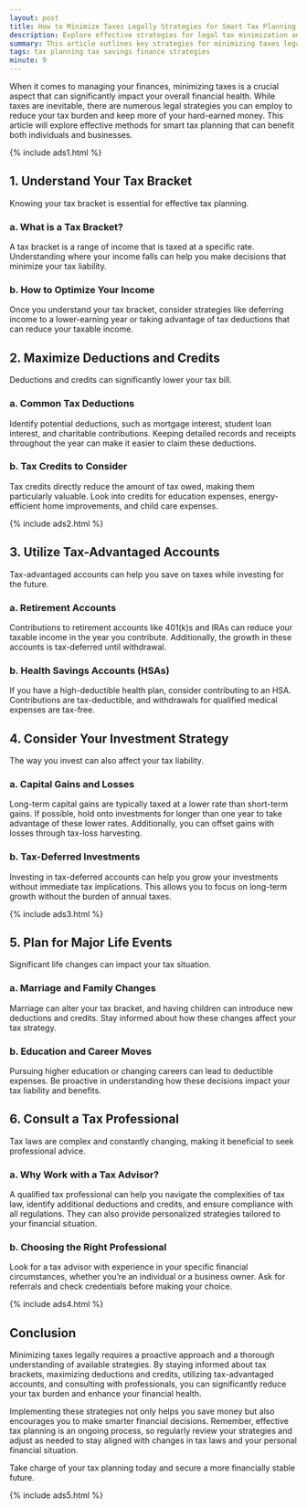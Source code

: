 ```yaml
---
layout: post
title: How to Minimize Taxes Legally Strategies for Smart Tax Planning
description: Explore effective strategies for legal tax minimization and smart planning to maximize your savings and financial health.
summary: This article outlines key strategies for minimizing taxes legally, helping you make informed decisions about your finances and investments.
tags: tax planning tax savings finance strategies
minute: 9
---
```


When it comes to managing your finances, minimizing taxes is a crucial aspect that can significantly impact your overall financial health. While taxes are inevitable, there are numerous legal strategies you can employ to reduce your tax burden and keep more of your hard-earned money. This article will explore effective methods for smart tax planning that can benefit both individuals and businesses.

{% include ads1.html %}

## 1. **Understand Your Tax Bracket**
Knowing your tax bracket is essential for effective tax planning. 

### a. **What is a Tax Bracket?**
A tax bracket is a range of income that is taxed at a specific rate. Understanding where your income falls can help you make decisions that minimize your tax liability.

### b. **How to Optimize Your Income**
Once you understand your tax bracket, consider strategies like deferring income to a lower-earning year or taking advantage of tax deductions that can reduce your taxable income.

## 2. **Maximize Deductions and Credits**
Deductions and credits can significantly lower your tax bill.

### a. **Common Tax Deductions**
Identify potential deductions, such as mortgage interest, student loan interest, and charitable contributions. Keeping detailed records and receipts throughout the year can make it easier to claim these deductions.

### b. **Tax Credits to Consider**
Tax credits directly reduce the amount of tax owed, making them particularly valuable. Look into credits for education expenses, energy-efficient home improvements, and child care expenses.

{% include ads2.html %}

## 3. **Utilize Tax-Advantaged Accounts**
Tax-advantaged accounts can help you save on taxes while investing for the future.

### a. **Retirement Accounts**
Contributions to retirement accounts like 401(k)s and IRAs can reduce your taxable income in the year you contribute. Additionally, the growth in these accounts is tax-deferred until withdrawal.

### b. **Health Savings Accounts (HSAs)**
If you have a high-deductible health plan, consider contributing to an HSA. Contributions are tax-deductible, and withdrawals for qualified medical expenses are tax-free.

## 4. **Consider Your Investment Strategy**
The way you invest can also affect your tax liability.

### a. **Capital Gains and Losses**
Long-term capital gains are typically taxed at a lower rate than short-term gains. If possible, hold onto investments for longer than one year to take advantage of these lower rates. Additionally, you can offset gains with losses through tax-loss harvesting.

### b. **Tax-Deferred Investments**
Investing in tax-deferred accounts can help you grow your investments without immediate tax implications. This allows you to focus on long-term growth without the burden of annual taxes.

{% include ads3.html %}

## 5. **Plan for Major Life Events**
Significant life changes can impact your tax situation.

### a. **Marriage and Family Changes**
Marriage can alter your tax bracket, and having children can introduce new deductions and credits. Stay informed about how these changes affect your tax strategy.

### b. **Education and Career Moves**
Pursuing higher education or changing careers can lead to deductible expenses. Be proactive in understanding how these decisions impact your tax liability and benefits.

## 6. **Consult a Tax Professional**
Tax laws are complex and constantly changing, making it beneficial to seek professional advice.

### a. **Why Work with a Tax Advisor?**
A qualified tax professional can help you navigate the complexities of tax law, identify additional deductions and credits, and ensure compliance with all regulations. They can also provide personalized strategies tailored to your financial situation.

### b. **Choosing the Right Professional**
Look for a tax advisor with experience in your specific financial circumstances, whether you’re an individual or a business owner. Ask for referrals and check credentials before making your choice.

{% include ads4.html %}

## **Conclusion**
Minimizing taxes legally requires a proactive approach and a thorough understanding of available strategies. By staying informed about tax brackets, maximizing deductions and credits, utilizing tax-advantaged accounts, and consulting with professionals, you can significantly reduce your tax burden and enhance your financial health.

Implementing these strategies not only helps you save money but also encourages you to make smarter financial decisions. Remember, effective tax planning is an ongoing process, so regularly review your strategies and adjust as needed to stay aligned with changes in tax laws and your personal financial situation.

Take charge of your tax planning today and secure a more financially stable future.

{% include ads5.html %}
